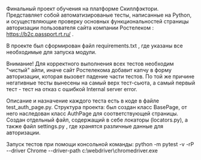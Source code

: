 Финальный проект обучения на платформе Скиллфэктори. Представляет собой автоматизированые тесты, написанные на Python, 
и осуществляющие проверку основных функциональностей страницы авторизации пользователя сайта компании Ростелеком : 
https://b2c.passport.rt.ru/ .

В проекте был сформирован файл requirements.txt , где указаны все необходимые для запуска модули. 

Внимание! Для корректного выполнения всех тестов необходим "чистый" айпи, иначе сайт Ростелекома добавит капчу в форму 
авторизации, которая вызовет падение части тестов. По той же причине негативные тесты вынесены на самый верх тест-сьюта, 
а самый первый тест - тест на отказ с ошибкой Internal server error. 

Описание и назначение каждого теста есть в коде в файле test_auth_page.py.
Структура проекта: был создан класс BasePage, от него наследован класс AuthPage для соответствующей страницы. 
Создан отдельный файл, содержащий в себе локаторы (locators.py), а также файл settings.py , где хранятся различные 
данные для авторизации.

Запуск тестов при помощи консольной команды:
python -m pytest -v -rP --driver Chrome --driver-path c:\webdriver\chromedriver.exe
